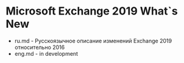 # Microsoft Exchange 2019 What`s New
* ru.md - Русскоязычное описание изменений Exchange 2019 относительно 2016
* eng.md - in development
